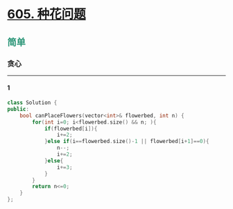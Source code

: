 # [605. 种花问题](https://leetcode.cn/problems/can-place-flowers/)  
## <font color=#2C9678>简单</font>  
### **贪心**
***
#### 1
```cpp
class Solution {
public:
    bool canPlaceFlowers(vector<int>& flowerbed, int n) {
        for(int i=0; i<flowerbed.size() && n; ){
            if(flowerbed[i]){
                i+=2;
            }else if(i==flowerbed.size()-1 || flowerbed[i+1]==0){
                n--;
                i+=2;
            }else{
                i+=3;
            }
        }
        return n<=0;
    }
};
```